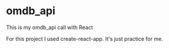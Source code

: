 # omdb_api
This is my omdb_api call with React

For this project I used create-react-app. It's just practice for me.